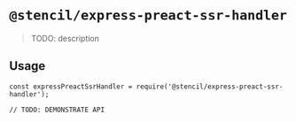 # `@stencil/express-preact-ssr-handler`

> TODO: description

## Usage

```
const expressPreactSsrHandler = require('@stencil/express-preact-ssr-handler');

// TODO: DEMONSTRATE API
```
